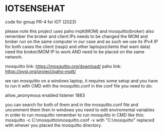 # IOTSENSEHAT
code for group PR-4 for IOT (2023)

please note this project uses paho mqtt(MOM) and mosquitto(broker)
also remember the broker and client IPs needs to be changed
the MOM and broker run on the same computer in our case and as such we use its IPv4 IP for both cases
the client (raspi) and other laptops(clients that want data) need the broker/MOM IP to work AND need to be placed on the same network.

mosquitto link: https://mosquitto.org/download/
paho link: https://pypi.org/project/paho-mqtt/

we ran mosquitto on a windows laptop, it requires some setup and you have to run it with CMD with the mosquitto.conf
in the conf file you need to do:

allow_anonymous enabled
listener 1883 

you can search for both of them and in the mosquitto.conf file and uncomment them
then in windows you need to edit enviromental variables in order to run mosquitto
remember to run mosquitto in CMD like this: mosquitto -c C:\mosquitto\mosquitto.conf -v
with "C:\mosquitto\" replaced with whever you placed the mosquitto directory.
